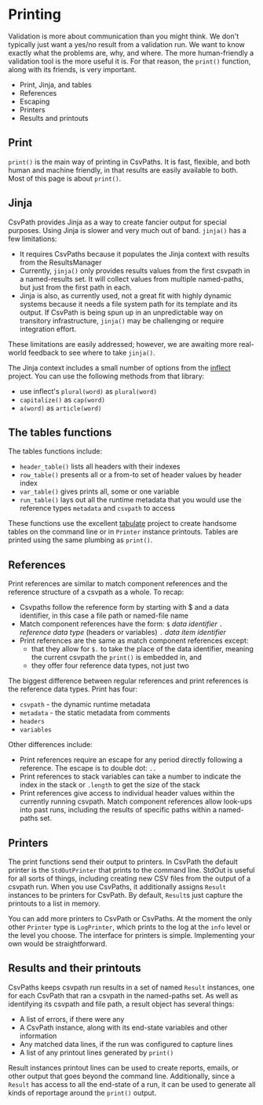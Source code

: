 # Printing

Validation is more about communication than you might think. We don't typically just want a yes/no result from a validation run. We want to know exactly what the problems are, why, and where. The more human-friendly a validation tool is the more useful it is. For that reason, the `print()` function, along with its friends, is very important.

- Print, Jinja, and tables
- References
- Escaping
- Printers
- Results and printouts

## Print

`print()` is the main way of printing in CsvPaths. It is fast, flexible, and both human and machine friendly, in that results are easily available to both. Most of this page is about `print()`.

## Jinja
CsvPath provides Jinja as a way to create fancier output for special purposes. Using Jinja is slower and very much out of band. `jinja()` has a few limitations:
- It requires CsvPaths because it populates the Jinja context with results from the ResultsManager
- Currently, `jinja()` only provides results values from the first csvpath in a named-results set. It will collect values from multiple named-paths, but just from the first path in each.
- Jinja is also, as currently used, not a great fit with highly dynamic systems because it needs a file system path for its template and its output. If CsvPath is being spun up in an unpredictable way on transitory infrastructure, `jinja()` may be challenging or require integration effort.

These limitations are easily addressed; however, we are awaiting more real-world feedback to see where to take `jinja()`.

The Jinja context includes a small number of options from the <a href='https://pypi.org/project/inflect/'>inflect</a> project. You can use the following methods from that library:
- use inflect's `plural(word)` as `plural(word)`
- `capitalize()` as `cap(word)`
- `a(word)` as `article(word)`

## The tables functions

The tables functions include:
- `header_table()` lists all headers with their indexes
- `row_table()` presents all or a from-to set of header values by header index
- `var_table()` gives prints all, some or one variable
- `run_table()` lays out all the runtime metadata that you would use the reference types `metadata` and `csvpath` to access

These functions use the excellent <a href='https://pypi.org/project/tabulate/'>tabulate</a> project to create handsome tables on the command line or in `Printer` instance printouts. Tables are printed using the same plumbing as `print()`.

## References

Print references are similar to match component references and the reference structure of a csvpath as a whole. To recap:

- Csvpaths follow the reference form by starting with $ and a data identifier, in this case a file path or named-file name
- Match component references have the form: `$` _data identifier_ `.` _reference data type_ (headers or variables) `.` _data item identifier_
- Print references are the same as match component references except:
    - that they allow for `$.` to take the place of the data identifier, meaning the current csvpath the `print()` is embedded in, and
    - they offer four reference data types, not just two

The biggest difference between regular references and print references is the reference data types. Print has four:
- `csvpath` - the dynamic runtime metadata
- `metadata` - the static metadata from comments
- `headers`
- `variables`

Other differences include:
- Print references require an escape for any period directly following a reference. The escape is to double dot: `..`
- Print references to stack variables can take a number to indicate the index in the stack or `.length` to get the size of the stack
- Print references give access to individual header values within the currently running csvpath. Match component references allow look-ups into past runs, including the results of specific paths within a named-paths set.

## Printers

The print functions send their output to printers. In CsvPath the default printer is the `StdOutPrinter` that prints to the command line. StdOut is useful for all sorts of things, including creating new CSV files from the output of a csvpath run. When you use CsvPaths, it additionally assigns `Result` instances to be printers for CsvPath. By default, `Result`s just capture the printouts to a list in memory.

You can add more printers to CsvPath or CsvPaths. At the moment the only other `Printer` type is `LogPrinter`, which prints to the log at the `info` level or the level you choose. The interface for printers is simple. Implementing your own would be straightforward.

## Results and their printouts

CsvPaths keeps csvpath run results in a set of named `Result` instances, one for each CsvPath that ran a csvpath in the named-paths set. As well as identifying its csvpath and file path, a result object has several things:
- A list of errors, if there were any
- A CsvPath instance, along with its end-state variables and other information
- Any matched data lines, if the run was configured to capture lines
- A list of any printout lines generated by `print()`

Result instances printout lines can be used to create reports, emails, or other output that goes beyond the command line. Additionally, since a `Result` has access to all the end-state of a run, it can be used to generate all kinds of reportage around the `print()` output.


